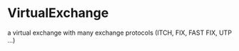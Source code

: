 VirtualExchange
===============

a virtual exchange with many exchange protocols (ITCH, FIX, FAST FIX, UTP ...)
